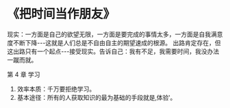 # 《把时间当作朋友》
现实：一方面是自己的欲望无限，一方面是要完成的事情太多，一方面是自我满意度不断下降---这就是人们总是不自由自主的期望速成的根源。
出路肯定存在，但这出路只有一个起点---接受现实。告诉自己：我有不足，我需要时间，我没办法一蹴而就。

第 4 章 学习
1. 效率本质：千万要拒绝学习。
2. 基本途径：所有的人获取知识的最为基础的手段就是‚体验‛。
